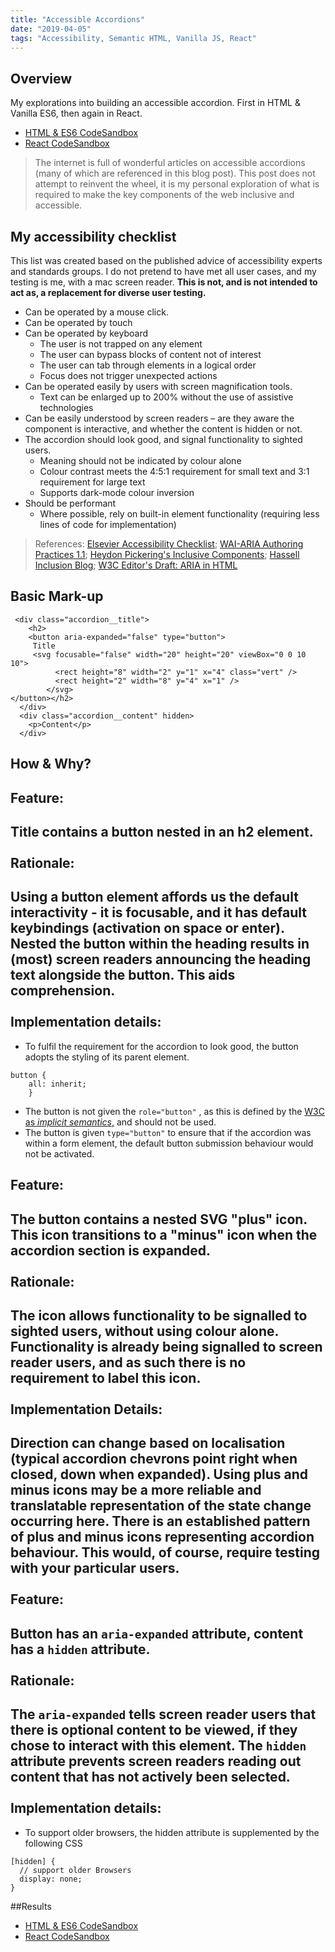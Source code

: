 ```yaml
---
title: "Accessible Accordions"
date: "2019-04-05"
tags: "Accessibility, Semantic HTML, Vanilla JS, React"
---
```


## Overview

My explorations into building an accessible accordion. First in HTML & Vanilla ES6, then again in React.

* <a href="https://codesandbox.io/s/accessible-accordion-vanilla-6sk0w" target="_blank">HTML & ES6 CodeSandbox</a>
* <a href="https://codesandbox.io/s/accessible-accordion-react-uew6n" target="_blank">React CodeSandbox</a>

> The internet is full of wonderful articles on accessible accordions (many of which are referenced in this blog post). This post does not attempt to reinvent the wheel, it is my personal exploration of what is required to make the key components of the web inclusive and accessible. 

## My accessibility checklist

 This list was created based on the published advice of accessibility experts and standards groups.  I do not pretend to have met all user cases, and my testing is me, with a mac screen reader. **This is not, and is not intended to act as, a replacement for diverse user testing.**
* Can be operated by a mouse click.
* Can be operated by touch
* Can be operated by keyboard
	* The user is not trapped on any element
	* The user can bypass blocks of content not of interest
	* The user can tab through elements in a logical order
	* Focus does not trigger unexpected actions
* Can be operated easily by users with screen magnification tools.
	* Text can be enlarged up to 200% without the use of assistive technologies
* Can be easily understood by screen readers – are they aware the component is interactive, and whether the content is hidden or not.
* The accordion should look good, and signal functionality to sighted users.
	* Meaning should not be indicated by colour alone
	* Colour contrast meets the 4:5:1 requirement for small text and 3:1 requirement for large text
	* Supports dark-mode colour inversion
* Should be performant 
	* Where possible, rely on built-in element functionality (requiring less lines of code for implementation)

> References: <a href="https://romeo.elsevier.com/accessibility_checklist" target="_blank">Elsevier Accessibility Checklist</a>;  <a href="https://www.w3.org/TR/wai-aria-practices/" target="_blank">WAI-ARIA Authoring Practices 1.1</a>;   <a href="https://inclusive-components.design/" target="_blank">Heydon Pickering's Inclusive Components</a>;  <a href="https://www.hassellinclusion.com/blog/" target="_blank">Hassell Inclusion Blog</a>; <a href="https://w3c.github.io/html-aria/" target="_blank">W3C Editor's Draft: ARIA in HTML</a>

## Basic Mark-up 

```
 <div class="accordion__title">
    <h2>
    <button aria-expanded="false" type="button">
     Title 
     <svg focusable="false" width="20" height="20" viewBox="0 0 10 10">
          <rect height="8" width="2" y="1" x="4" class="vert" />
          <rect height="2" width="8" y="4" x="1" />
        </svg>
</button></h2>
  </div>
  <div class="accordion__content" hidden>
    <p>Content</p>
  </div>
```

## How & Why?  
<!-- 
https://codesandbox.io/s/accessible-accordion-react-uew6n?fontsize=14&hidenavigation=1&theme=dark&view=preview -->

**Feature:**  
--------------  
Title contains a button nested in an h2 element.  
<br>
**Rationale:**  
--------------
Using a button element affords us the default interactivity - it is focusable, and it has default keybindings (activation on space or enter). Nested the button within the heading results in (most) screen readers announcing the heading text alongside the button. This aids comprehension.  
<br>
**Implementation details:**  
--------  
* To fulfil the requirement for the accordion to look good, the button adopts the styling of its parent element.
```
button {
    all: inherit;
    }
```
* The button is not given the `role="button"` , as this is defined by the <a href="https://w3c.github.io/html-aria/#el-button" target="_blank">W3C as *implicit semantics*,</a> and should not be used. 
* The button is given `type="button"` to ensure that if the accordion was within a form element, the default button submission behaviour would not be activated.  

**Feature:**  
--------------  
The button contains a nested SVG "plus" icon. This icon transitions to a "minus" icon when the accordion section is expanded.  
<br> 
**Rationale:**  
-----
The icon allows functionality to be signalled to sighted users, without using colour alone. Functionality is already being signalled to screen reader users, and as such there is no requirement to label this icon.  
<br>
**Implementation Details:**  
------
Direction can change based on localisation (typical accordion chevrons point right when closed, down when expanded). Using plus and minus icons may be a more reliable and translatable representation of the state change occurring here. There is an established pattern of plus and minus icons representing accordion behaviour. This would, of course, require testing with your particular users. 
<br>  
**Feature:**  
------
Button has an `aria-expanded` attribute, content has a `hidden` attribute. 
<br>  
**Rationale:**  
------
The `aria-expanded` tells screen reader users that there is optional content to be viewed, if they chose to interact with this element. The `hidden` attribute prevents screen readers reading out content that has not actively been selected. 
<br>  
**Implementation details:** 
----------
* To support older browsers, the hidden attribute is supplemented by the following CSS
```
[hidden] {
  // support older Browsers
  display: none;
}
```

##Results 

* <a href="https://codesandbox.io/s/accessible-accordion-vanilla-6sk0w" target="_blank">HTML & ES6 CodeSandbox</a>
* <a href="https://codesandbox.io/s/accessible-accordion-react-uew6n" target="_blank">React CodeSandbox</a>